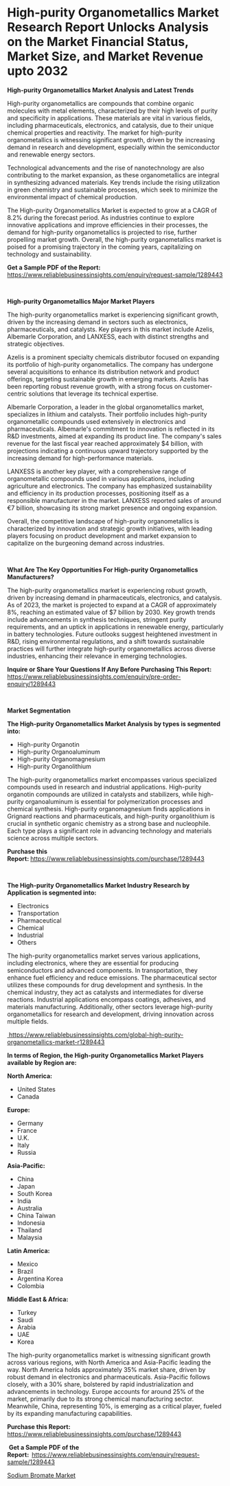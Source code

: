<p><h1>High-purity Organometallics Market Research Report Unlocks Analysis on the Market Financial Status, Market Size, and Market Revenue upto 2032</h1></p><p><strong>High-purity Organometallics Market Analysis and Latest Trends</strong></p>
<p><p>High-purity organometallics are compounds that combine organic molecules with metal elements, characterized by their high levels of purity and specificity in applications. These materials are vital in various fields, including pharmaceuticals, electronics, and catalysis, due to their unique chemical properties and reactivity. The market for high-purity organometallics is witnessing significant growth, driven by the increasing demand in research and development, especially within the semiconductor and renewable energy sectors. </p><p>Technological advancements and the rise of nanotechnology are also contributing to the market expansion, as these organometallics are integral in synthesizing advanced materials. Key trends include the rising utilization in green chemistry and sustainable processes, which seek to minimize the environmental impact of chemical production. </p><p>The High-purity Organometallics Market is expected to grow at a CAGR of 8.2% during the forecast period. As industries continue to explore innovative applications and improve efficiencies in their processes, the demand for high-purity organometallics is projected to rise, further propelling market growth. Overall, the high-purity organometallics market is poised for a promising trajectory in the coming years, capitalizing on technology and sustainability.</p></p>
<p><strong>Get a Sample PDF of the Report:&nbsp;</strong> <a href="https://www.reliablebusinessinsights.com/enquiry/request-sample/1289443?utm_campaign=1091&utm_medium=2&utm_source=Github&utm_content=ia&utm_term=16012025&utm_id=high-purity-organometallics">https://www.reliablebusinessinsights.com/enquiry/request-sample/1289443</a></p>
<p>&nbsp;</p>
<p><strong>High-purity Organometallics Major Market Players</strong></p>
<p><p>The high-purity organometallics market is experiencing significant growth, driven by the increasing demand in sectors such as electronics, pharmaceuticals, and catalysts. Key players in this market include Azelis, Albemarle Corporation, and LANXESS, each with distinct strengths and strategic objectives.</p><p>Azelis is a prominent specialty chemicals distributor focused on expanding its portfolio of high-purity organometallics. The company has undergone several acquisitions to enhance its distribution network and product offerings, targeting sustainable growth in emerging markets. Azelis has been reporting robust revenue growth, with a strong focus on customer-centric solutions that leverage its technical expertise.</p><p>Albemarle Corporation, a leader in the global organometallics market, specializes in lithium and catalysts. Their portfolio includes high-purity organometallic compounds used extensively in electronics and pharmaceuticals. Albemarle's commitment to innovation is reflected in its R&D investments, aimed at expanding its product line. The company's sales revenue for the last fiscal year reached approximately $4 billion, with projections indicating a continuous upward trajectory supported by the increasing demand for high-performance materials.</p><p>LANXESS is another key player, with a comprehensive range of organometallic compounds used in various applications, including agriculture and electronics. The company has emphasized sustainability and efficiency in its production processes, positioning itself as a responsible manufacturer in the market. LANXESS reported sales of around €7 billion, showcasing its strong market presence and ongoing expansion.</p><p>Overall, the competitive landscape of high-purity organometallics is characterized by innovation and strategic growth initiatives, with leading players focusing on product development and market expansion to capitalize on the burgeoning demand across industries.</p></p>
<p>&nbsp;</p>
<p><strong>What Are The Key Opportunities For High-purity Organometallics Manufacturers?</strong></p>
<p><p>The high-purity organometallics market is experiencing robust growth, driven by increasing demand in pharmaceuticals, electronics, and catalysis. As of 2023, the market is projected to expand at a CAGR of approximately 8%, reaching an estimated value of $7 billion by 2030. Key growth trends include advancements in synthesis techniques, stringent purity requirements, and an uptick in applications in renewable energy, particularly in battery technologies. Future outlooks suggest heightened investment in R&D, rising environmental regulations, and a shift towards sustainable practices will further integrate high-purity organometallics across diverse industries, enhancing their relevance in emerging technologies.</p></p>
<p><strong>Inquire or Share Your Questions If Any Before Purchasing This Report:</strong> <a href="https://www.reliablebusinessinsights.com/enquiry/pre-order-enquiry/1289443?utm_campaign=1091&utm_medium=2&utm_source=Github&utm_content=ia&utm_term=16012025&utm_id=high-purity-organometallics">https://www.reliablebusinessinsights.com/enquiry/pre-order-enquiry/1289443</a></p>
<p>&nbsp;</p>
<p><strong>Market Segmentation</strong></p>
<p><strong>The High-purity Organometallics Market Analysis by types is segmented into:</strong></p>
<p><ul><li>High-purity Organotin</li><li>High-purity Organoaluminum</li><li>High-purity Organomagnesium</li><li>High-purity Organolithium</li></ul></p>
<p><p>The high-purity organometallics market encompasses various specialized compounds used in research and industrial applications. High-purity organotin compounds are utilized in catalysts and stabilizers, while high-purity organoaluminum is essential for polymerization processes and chemical synthesis. High-purity organomagnesium finds applications in Grignard reactions and pharmaceuticals, and high-purity organolithium is crucial in synthetic organic chemistry as a strong base and nucleophile. Each type plays a significant role in advancing technology and materials science across multiple sectors.</p></p>
<p><strong>Purchase this Report:&nbsp;</strong><a href="https://www.reliablebusinessinsights.com/purchase/1289443?utm_campaign=1091&utm_medium=2&utm_source=Github&utm_content=ia&utm_term=16012025&utm_id=high-purity-organometallics">https://www.reliablebusinessinsights.com/purchase/1289443</a></p>
<p>&nbsp;</p>
<p><strong>The High-purity Organometallics Market Industry Research by Application is segmented into:</strong></p>
<p><ul><li>Electronics</li><li>Transportation</li><li>Pharmaceutical</li><li>Chemical</li><li>Industrial</li><li>Others</li></ul></p>
<p><p>The high-purity organometallics market serves various applications, including electronics, where they are essential for producing semiconductors and advanced components. In transportation, they enhance fuel efficiency and reduce emissions. The pharmaceutical sector utilizes these compounds for drug development and synthesis. In the chemical industry, they act as catalysts and intermediates for diverse reactions. Industrial applications encompass coatings, adhesives, and materials manufacturing. Additionally, other sectors leverage high-purity organometallics for research and development, driving innovation across multiple fields.</p></p>
<p><a href="https://www.reliablebusinessinsights.com/global-high-purity-organometallics-market-r1289443?utm_campaign=1091&utm_medium=2&utm_source=Github&utm_content=ia&utm_term=16012025&utm_id=high-purity-organometallics">&nbsp;https://www.reliablebusinessinsights.com/global-high-purity-organometallics-market-r1289443</a></p>
<p><strong>In terms of Region, the High-purity Organometallics Market Players available by Region are:</strong></p>
<p>
    <p> <strong> North America: </strong>
        <ul>
            <li>United States</li>
            <li>Canada</li>
        </ul>
        </p> 
    <p> <strong> Europe: </strong>
        <ul>
            <li>Germany</li>
            <li>France</li>
            <li>U.K.</li>
            <li>Italy</li>
            <li>Russia</li>
        </ul>
        </p> 
    <p> <strong> Asia-Pacific: </strong>
        <ul>
            <li>China</li>
            <li>Japan</li>
            <li>South Korea</li>
            <li>India</li>
            <li>Australia</li>
            <li>China Taiwan</li>
            <li>Indonesia</li>
            <li>Thailand</li>
            <li>Malaysia</li>
        </ul>
        </p> 
    <p> <strong> Latin America: </strong>
        <ul>
            <li>Mexico</li>
            <li>Brazil</li>
            <li>Argentina Korea</li>
            <li>Colombia</li>
        </ul>
        </p> 
    <p> <strong> Middle East & Africa: </strong>
        <ul>
            <li>Turkey</li>
            <li>Saudi</li>
            <li>Arabia</li>
            <li>UAE</li>
            <li>Korea</li>
        </ul>
    </p>
    </p>
<p><p>The high-purity organometallics market is witnessing significant growth across various regions, with North America and Asia-Pacific leading the way. North America holds approximately 35% market share, driven by robust demand in electronics and pharmaceuticals. Asia-Pacific follows closely, with a 30% share, bolstered by rapid industrialization and advancements in technology. Europe accounts for around 25% of the market, primarily due to its strong chemical manufacturing sector. Meanwhile, China, representing 10%, is emerging as a critical player, fueled by its expanding manufacturing capabilities.</p></p>
<p><strong>Purchase this Report: </strong><a href="https://www.reliablebusinessinsights.com/purchase/1289443?utm_campaign=1091&utm_medium=2&utm_source=Github&utm_content=ia&utm_term=16012025&utm_id=high-purity-organometallics">https://www.reliablebusinessinsights.com/purchase/1289443</a></p>
<p>&nbsp;<strong>Get a Sample PDF of the Report:&nbsp;&nbsp;</strong><a href="https://www.reliablebusinessinsights.com/enquiry/request-sample/1289443?utm_campaign=1091&utm_medium=2&utm_source=Github&utm_content=ia&utm_term=16012025&utm_id=high-purity-organometallics">https://www.reliablebusinessinsights.com/enquiry/request-sample/1289443</a></p>
<p><strong></strong></p>
<p><p><a href="https://github.com/lisaeichler20775/Market-Research-Report-List-1/blob/main/sodium-bromate-market.md?utm_campaign=1091&utm_medium=2&utm_source=Github&utm_content=ia&utm_term=16012025&utm_id=high-purity-organometallics">Sodium Bromate Market</a></p></p>